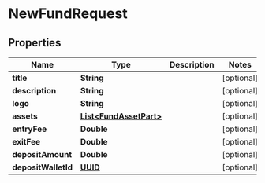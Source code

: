 # NewFundRequest

## Properties
Name | Type | Description | Notes
------------ | ------------- | ------------- | -------------
**title** | **String** |  |  [optional]
**description** | **String** |  |  [optional]
**logo** | **String** |  |  [optional]
**assets** | [**List&lt;FundAssetPart&gt;**](FundAssetPart.md) |  |  [optional]
**entryFee** | **Double** |  |  [optional]
**exitFee** | **Double** |  |  [optional]
**depositAmount** | **Double** |  |  [optional]
**depositWalletId** | [**UUID**](UUID.md) |  |  [optional]
